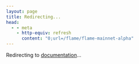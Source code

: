 ```yaml
---
layout: page
title: Redirecting...
head:
  - - meta
    - http-equiv: refresh
      content: "0;url=/flame/flame-mainnet-alpha"
---
```


<div>
  Redirecting to <a href="/flame/flame-mainnet-alpha">documentation</a>...
</div>

<!-- ---
# https://vitepress.dev/reference/default-theme-home-page
layout: home

hero:
  name: "Astria"
  text: "The Sequencing Layer"
  tagline: The easiest way to deploy decentralized rollups.
  image:
    src: /hero-img.svg
    alt: Astria
  # actions:
  #   - theme: brand
  #     text: Just Deploy
  #     link: /developer/astria-go/astria-go-installation
  #   - theme: alt
  #     text: Introduction
  #     link: /overview/introduction

features:
  - title: Flame
    details: Flame is the EVM for Celestia-Native DeFi, powered by Astria.
    link: /flame/flame-mainnet-alpha
    icon: <svg width="36" height="36" viewBox="-58 0 300 196" fill="none" xmlns="http://www.w3.org/2000/svg"><path d="M186.485 162.553L169.906 133.459C161.191 133.887 127.047 131.435 116.669 116.052C113.471 111.31 111.772 105.926 111.72 100.532C111.601 88.254 120.953 74.7222 133.843 74.4682C142.664 74.2944 152.067 80.969 152.129 90.155C152.148 92.9897 151.184 95.7127 149.788 98.1452L162.413 120.313C171.286 112.953 176.421 101.777 176.466 90.155C176.556 67.1271 155.368 49.4711 133.523 49.8191C127.006 49.923 120.62 51.5138 114.781 54.4912C110.641 31.1499 98.9635 8.88515 93.8893 0L77.3166 29.094C81.066 35.0003 91.2816 55.8828 91.3474 72.6442C91.4058 87.5082 79.7997 100.344 64.6792 100.344C53.4083 100.344 42.3331 92.7478 42.1529 80.4268C42.0575 73.8975 45.1736 67.5856 51.4658 65.2701C53.0783 64.68 55.5098 64.4011 57.1991 64.4011L69.8238 42.2336C51.6618 35.2782 29.9689 43.6587 21.7758 61.8458C13.0386 81.2367 19.6188 104.938 37.1071 116.765C19.1139 132.097 5.83021 153.642 0.749634 162.585H33.895C41.6115 147.382 58.3203 124.882 76.8943 124.48C91.0157 124.175 103.255 134.835 104.594 149.225C105.087 154.387 103.558 159.44 100.294 163.448C96.893 167.619 91.5767 170.482 86.1725 170.475C80.8882 170.469 76.6535 167.019 74.1173 162.579H48.8616C51.8045 180.763 67.8792 195.119 86.1725 195.116C98.788 195.114 111.051 188.954 119.049 179.136C125.038 171.782 128.455 162.819 128.935 153.447C151.081 161.664 176.273 162.566 186.485 162.553Z" fill="white"/><path d="M186.485 162.553L169.906 133.459C161.191 133.887 127.047 131.435 116.669 116.052C113.471 111.31 111.772 105.926 111.72 100.532C111.601 88.254 120.953 74.7222 133.843 74.4682C142.664 74.2944 152.067 80.969 152.129 90.155C152.148 92.9897 151.184 95.7127 149.788 98.1452L162.413 120.313C171.286 112.953 176.421 101.777 176.466 90.155C176.556 67.1271 155.368 49.4711 133.523 49.8191C127.006 49.923 120.62 51.5138 114.781 54.4912C110.641 31.1499 98.9635 8.88515 93.8893 0L77.3166 29.094C81.066 35.0003 91.2816 55.8828 91.3474 72.6442C91.4058 87.5082 79.7997 100.344 64.6792 100.344C53.4083 100.344 42.3331 92.7478 42.1529 80.4268C42.0575 73.8975 45.1736 67.5856 51.4658 65.2701C53.0783 64.68 55.5098 64.4011 57.1991 64.4011L69.8238 42.2336C51.6618 35.2782 29.9689 43.6587 21.7758 61.8458C13.0386 81.2367 19.6188 104.938 37.1071 116.765C19.1139 132.097 5.83021 153.642 0.749634 162.585H33.895C41.6115 147.382 58.3203 124.882 76.8943 124.48C91.0157 124.175 103.255 134.835 104.594 149.225C105.087 154.387 103.558 159.44 100.294 163.448C96.893 167.619 91.5767 170.482 86.1725 170.475C80.8882 170.469 76.6535 167.019 74.1173 162.579H48.8616C51.8045 180.763 67.8792 195.119 86.1725 195.116C98.788 195.114 111.051 188.954 119.049 179.136C125.038 171.782 128.455 162.819 128.935 153.447C151.081 161.664 176.273 162.566 186.485 162.553Z" fill="url(#paint0_linear_133_15)"/><defs><linearGradient id="paint0_linear_133_15" x1="147.373" y1="1.28041e-07" x2="148.961" y2="195.113" gradientUnits="userSpaceOnUse"><stop stop-color="#B99985"/><stop offset="0.259829" stop-color="#D29A50"/>=<stop offset="0.476861" stop-color="#D06E18"/><stop offset="0.766321" stop-color="#CB513F"/><stop offset="0.995979" stop-color="#A42121"/></linearGradient></defs></svg>

  - title: Learn
    details: Astria is a sequencing layer that allows many rollups to share a single decentralized network of sequencers.
    link: /overview/introduction
    icon: <svg width="24" height="36" viewBox="0 0 24 36" fill="none" xmlns="http://www.w3.org/2000/svg"><path d="M4.65 19.5C3.16055 18.0401 2.13963 16.1696 1.71741 14.1272C1.29519 12.0847 1.4908 9.96276 2.2793 8.03191C3.0678 6.10105 4.41346 4.44876 6.14471 3.28571C7.87596 2.12265 9.91436 1.50153 12 1.50153C14.0857 1.50153 16.124 2.12265 17.8553 3.28571C19.5865 4.44876 20.9322 6.10105 21.7207 8.03191C22.5092 9.96276 22.7048 12.0847 22.2826 14.1272C21.8604 16.1696 20.8395 18.0401 19.35 19.5M12 24V30M12 24C13.2426 24 14.25 22.9927 14.25 21.75M12 24C10.7574 24 9.75 22.9927 9.75 21.75M12 30C10.7574 30 9.75 31.0074 9.75 32.25C9.75 33.4927 10.7574 34.5 12 34.5C13.2426 34.5 14.25 33.4927 14.25 32.25C14.25 31.0074 13.2426 30 12 30ZM3.75 27.75V24.75L9.75 21.75M3.75 27.75C2.50736 27.75 1.5 28.7574 1.5 30C1.5 31.2427 2.50736 32.25 3.75 32.25C4.99264 32.25 6 31.2427 6 30C6 28.7574 4.99264 27.75 3.75 27.75ZM9.75 21.75C9.75 20.5074 10.7574 19.5 12 19.5C13.2426 19.5 14.25 20.5074 14.25 21.75M20.25 27.75V24.75L14.25 21.75M20.25 27.75C19.0074 27.75 18 28.7574 18 30C18 31.2427 19.0074 32.25 20.25 32.25C21.4926 32.25 22.5 31.2427 22.5 30C22.5 28.7574 21.4926 27.75 20.25 27.75ZM16.5 12C16.5 14.4853 14.4853 16.5 12 16.5C9.51472 16.5 7.5 14.4853 7.5 12C7.5 9.51474 9.51472 7.50003 12 7.50003C14.4853 7.50003 16.5 9.51474 16.5 12Z" stroke="url(#paint0_linear_3416_225)" stroke-width="1.5" stroke-miterlimit="10"/><defs><linearGradient id="paint0_linear_3416_225" x1="1.5" y1="34.5001" x2="24.8752" y2="32.7217" gradientUnits="userSpaceOnUse"><stop stop-color="#EA9B57"/><stop offset="1" stop-color="#CB513F"/></linearGradient></defs></svg>
  - title: Developers
    details: Use the Astria stack to create, integrate and build your own modular rollups.
    link: /developer/astria-go/astria-go-installation
    icon: <svg width="36" height="31" viewBox="0 0 36 31" fill="none" xmlns="http://www.w3.org/2000/svg"><path d="M17.25 11.9993V12.7493H18.75V11.9993H17.25ZM23.25 8.25002V9.00002H24.75V8.25002H23.25ZM24 5.62502H24.75V5.20938L24.3976 4.98905L24 5.62502ZM18 1.87427L18.3976 1.2383L17.9974 0.98817L17.5987 1.24063L18 1.87427ZM12 5.67377L11.5987 5.04013L11.25 5.26097V5.67377H12ZM11.25 8.25002V9.00002H12.75V8.25002H11.25ZM7.5 22.6875L7.1025 23.3235L8.25 24.0407V22.6875H7.5ZM1.5 18.9375H0.75V19.3532L1.1025 19.5735L1.5 18.9375ZM1.5 12.2363L1.09875 11.6026L0.75 11.8235V12.2363H1.5ZM7.5 8.43677L7.89756 7.8008L7.49742 7.55067L7.09875 7.80313L7.5 8.43677ZM13.5 12.1875L13.8975 12.8235L14.915 12.1876L13.8976 11.5516L13.5 12.1875ZM28.5 22.6875H27.75V24.0407L28.8975 23.3235L28.5 22.6875ZM34.5 18.9375L34.8975 19.5735L35.25 19.3532V18.9375H34.5ZM34.5 12.1875H35.25V11.7719L34.8976 11.5516L34.5 12.1875ZM28.5 8.43677L28.8976 7.8008L28.4974 7.55067L28.0987 7.80313L28.5 8.43677ZM22.5 12.2363L22.0987 11.6026L21.085 12.2446L22.1062 12.8746L22.5 12.2363ZM18 29.25L17.6025 29.886L18 30.1345L18.3975 29.886L18 29.25ZM24 18.75H24.75V18.3344L24.3976 18.1141L24 18.75ZM18 14.9993L18.3976 14.3633L17.9974 14.1132L17.5987 14.3656L18 14.9993ZM12 18.7988L11.5987 18.1651L11.25 18.386V18.7988H12ZM12 25.5H11.25V25.9157L11.6025 26.136L12 25.5ZM24 25.5L24.3975 26.136L24.75 25.9157V25.5H24ZM17.25 9.37502V11.9993H18.75V9.37502H17.25ZM24.75 8.25002V5.62502H23.25V8.25002H24.75ZM24.3976 4.98905L18.3976 1.2383L17.6024 2.51023L23.6024 6.26098L24.3976 4.98905ZM17.5987 1.24063L11.5987 5.04013L12.4013 6.30741L18.4013 2.50791L17.5987 1.24063ZM11.25 5.67377V8.25002H12.75V5.67377H11.25ZM11.6025 6.26102L17.6025 10.011L18.3975 8.73902L12.3975 4.98902L11.6025 6.26102ZM18.3975 10.011L24.3975 6.26102L23.6025 4.98902L17.6025 8.73902L18.3975 10.011ZM6.75 15.9375V22.6875H8.25V15.9375H6.75ZM7.8975 22.0515L1.8975 18.3015L1.1025 19.5735L7.1025 23.3235L7.8975 22.0515ZM2.25 18.9375V12.2363H0.75V18.9375H2.25ZM1.90125 12.8699L7.90125 9.07041L7.09875 7.80313L1.09875 11.6026L1.90125 12.8699ZM7.10244 9.07273L13.1024 12.8235L13.8976 11.5516L7.89756 7.8008L7.10244 9.07273ZM13.1025 11.5515L7.1025 15.3015L7.8975 16.5735L13.8975 12.8235L13.1025 11.5515ZM7.89376 15.2992L1.89376 11.5979L1.10624 12.8746L7.10624 16.5758L7.89376 15.2992ZM27.75 15.9375V22.6875H29.25V15.9375H27.75ZM28.8975 23.3235L34.8975 19.5735L34.1025 18.3015L28.1025 22.0515L28.8975 23.3235ZM35.25 18.9375V12.1875H33.75V18.9375H35.25ZM34.8976 11.5516L28.8976 7.8008L28.1024 9.07273L34.1024 12.8235L34.8976 11.5516ZM28.0987 7.80313L22.0987 11.6026L22.9013 12.8699L28.9013 9.07041L28.0987 7.80313ZM22.1062 12.8746L28.1062 16.5758L28.8938 15.2992L22.8938 11.5979L22.1062 12.8746ZM28.8975 16.5735L34.8975 12.8235L34.1025 11.5515L28.1025 15.3015L28.8975 16.5735ZM17.25 22.5V29.25H18.75V22.5H17.25ZM24.3976 18.1141L18.3976 14.3633L17.6024 15.6352L23.6024 19.386L24.3976 18.1141ZM17.5987 14.3656L11.5987 18.1651L12.4013 19.4324L18.4013 15.6329L17.5987 14.3656ZM11.25 18.7988V25.5H12.75V18.7988H11.25ZM11.6025 26.136L17.6025 29.886L18.3975 28.614L12.3975 24.864L11.6025 26.136ZM18.3975 29.886L24.3975 26.136L23.6025 24.864L17.6025 28.614L18.3975 29.886ZM24.75 25.5V18.75H23.25V25.5H24.75ZM11.6025 19.386L17.6025 23.136L18.3975 21.864L12.3975 18.114L11.6025 19.386ZM18.3975 23.136L24.3975 19.386L23.6025 18.114L17.6025 21.864L18.3975 23.136Z" fill="url(#paint0_linear_3416_238)"/><defs><linearGradient id="paint0_linear_3416_238" x1="1.50001" y1="29.25" x2="37.6934" y2="24.0344" gradientUnits="userSpaceOnUse"><stop stop-color="#EA9B57"/><stop offset="1" stop-color="#CB513F"/></linearGradient></defs></svg>
  - title: FAQ
    details: Common questions and answers about our software stack and tooling.
    link: /faq/astria-go-cli
    icon: <svg xmlns="http://www.w3.org/2000/svg" width="60" height="60" viewBox="0 0 36 25"> <path d="M16.5 20v3h3v-3h-3zm.24-3.5h2.52v-2.1c0-2.5 1.56-3.8 3.12-4.8 1.44-.9 2.28-2.2 2.28-4.1 0-3.2-2.76-5.5-6.66-5.5s-6.66 2.3-6.66 5.5h2.52c0-1.8 1.68-3 4.14-3s4.14 1.2 4.14 3c0 1.2-.48 1.9-1.56 2.6-1.8 1.1-3.84 2.6-3.84 6.3v2.1z" fill="url(#paint0_linear_question)"/> <defs> <linearGradient id="paint0_linear_question" x1="1.5" y1="29.25" x2="37.69" y2="24.03" gradientUnits="userSpaceOnUse"> <stop stop-color="#EA9B57"/> <stop offset="1" stop-color="#CB513F"/> </linearGradient> </defs> </svg>
--- -->

